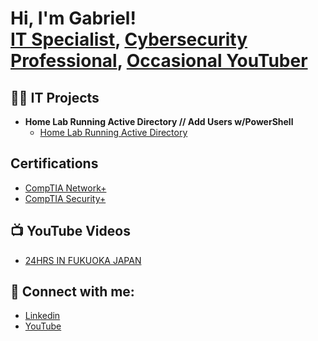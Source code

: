 <h1>Hi, I'm Gabriel! <br/><a href="https://www.linkedin.com/in/gabrieldphillips/">IT Specialist</a>, <a href="https://www.linkedin.com/in/gabrieldphillips/">Cybersecurity Professional</a>, <a href="https://www.youtube.com/@GabrielVids">Occasional YouTuber</a></h1>

<h2>👨‍💻 IT Projects</h2>

- <b>Home Lab Running Active Directory // Add Users w/PowerShell</b>
  - [Home Lab Running Active Directory](https://github.com/Gabriel-Phillips/ActiveDirectoryHomeLab)


<h2>Certifications</h2>

- [CompTIA Network+](https://i.imgur.com/aCVeSNm.png)
- [CompTIA Security+](https://i.imgur.com/1XYvjmN.png)


<h2>📺 YouTube Videos</h2>

- [24HRS IN FUKUOKA JAPAN](https://www.youtube.com/watch?v=9dxGL17S6d0&t=153s&ab_channel=GabrielVlogs)


<h2> 🤳 Connect with me:</h2>

- [Linkedin](https://linkedin.com/in/gabrieldphillips)
- [YouTube](https://www.youtube.com/@GabrielVids)
